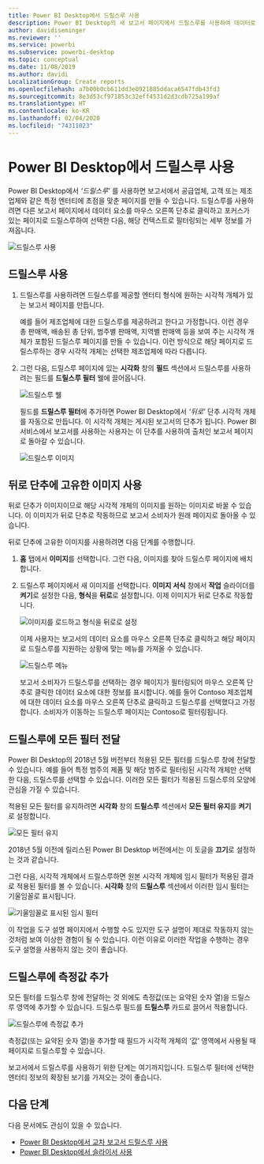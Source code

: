 ```yaml
---
title: Power BI Desktop에서 드릴스루 사용
description: Power BI Desktop의 새 보고서 페이지에서 드릴스루를 사용하여 데이터로 드릴다운하는 방법 알아보기
author: davidiseminger
ms.reviewer: ''
ms.service: powerbi
ms.subservice: powerbi-desktop
ms.topic: conceptual
ms.date: 11/08/2019
ms.author: davidi
LocalizationGroup: Create reports
ms.openlocfilehash: a7b00b0cb611dd3e0921885ddaca6547fdb43fd3
ms.sourcegitcommit: 8e3d53cf971853c32eff4531d2d3cdb725a199af
ms.translationtype: HT
ms.contentlocale: ko-KR
ms.lasthandoff: 02/04/2020
ms.locfileid: "74311023"
---
```

# <a name="use-drillthrough-in-power-bi-desktop"></a>Power BI Desktop에서 드릴스루 사용
Power BI Desktop에서 *‘드릴스루’* 를 사용하면 보고서에서 공급업체, 고객 또는 제조업체와 같은 특정 엔터티에 초점을 맞춘 페이지를 만들 수 있습니다. 드릴스루를 사용하려면 다른 보고서 페이지에서 데이터 요소를 마우스 오른쪽 단추로 클릭하고 포커스가 있는 페이지로 드릴스루하여 선택한 다음, 해당 컨텍스트로 필터링되는 세부 정보를 가져옵니다.

![드릴스루 사용](media/desktop-drillthrough/drillthrough_01.png)

## <a name="using-drillthrough"></a>드릴스루 사용
1. 드릴스루를 사용하려면 드릴스루를 제공할 엔터티 형식에 원하는 시각적 개체가 있는 보고서 페이지를 만듭니다. 

    예를 들어 제조업체에 대한 드릴스루를 제공하려고 한다고 가정합니다. 이런 경우 총 판매액, 배송된 총 단위, 범주별 판매액, 지역별 판매액 등을 보여 주는 시각적 개체가 포함된 드릴스루 페이지를 만들 수 있습니다. 이런 방식으로 해당 페이지로 드릴스루하는 경우 시각적 개체는 선택한 제조업체에 따라 다릅니다.

2. 그런 다음, 드릴스루 페이지에 있는 **시각화** 창의 **필드** 섹션에서 드릴스루를 사용하려는 필드를 **드릴스루 필터** 웰에 끌어옵니다.

    ![드릴스루 웰](media/desktop-drillthrough/drillthrough_02.png)

    필드를 **드릴스루 필터**에 추가하면 Power BI Desktop에서 *‘뒤로’* 단추 시각적 개체를 자동으로 만듭니다. 이 시각적 개체는 게시된 보고서의 단추가 됩니다. Power BI 서비스에서 보고서를 사용하는 사용자는 이 단추를 사용하여 출처인 보고서 페이지로 돌아갈 수 있습니다.

    ![드릴스루 이미지](media/desktop-drillthrough/drillthrough_03.png)

## <a name="use-your-own-image-for-a-back-button"></a>뒤로 단추에 고유한 이미지 사용    
 뒤로 단추가 이미지이므로 해당 시각적 개체의 이미지를 원하는 이미지로 바꿀 수 있습니다. 이 이미지가 뒤로 단추로 작동하므로 보고서 소비자가 원래 페이지로 돌아올 수 있습니다. 

뒤로 단추에 고유한 이미지를 사용하려면 다음 단계를 수행합니다.

1. **홈** 탭에서 **이미지**를 선택합니다. 그런 다음, 이미지를 찾아 드릴스루 페이지에 배치합니다.

2. 드릴스루 페이지에서 새 이미지를 선택합니다. **이미지 서식** 창에서 **작업** 슬라이더를 **켜기**로 설정한 다음, **형식**을 **뒤로**로 설정합니다. 이제 이미지가 뒤로 단추로 작동합니다.

    ![이미지를 로드하고 형식을 뒤로로 설정](media/desktop-drillthrough/drillthrough_05.png)

    
     이제 사용자는 보고서의 데이터 요소를 마우스 오른쪽 단추로 클릭하고 해당 페이지로 드릴스루를 지원하는 상황에 맞는 메뉴를 가져올 수 있습니다. 

    ![드릴스루 메뉴](media/desktop-drillthrough/drillthrough_04.png)

    보고서 소비자가 드릴스루를 선택하는 경우 페이지가 필터링되어 마우스 오른쪽 단추로 클릭한 데이터 요소에 대한 정보를 표시합니다. 예를 들어 Contoso 제조업체에 대한 데이터 요소를 마우스 오른쪽 단추로 클릭하고 드릴스루를 선택했다고 가정합니다. 소비자가 이동하는 드릴스루 페이지는 Contoso로 필터링됩니다.

## <a name="pass-all-filters-in-drillthrough"></a>드릴스루에 모든 필터 전달

Power BI Desktop의 2018년 5월 버전부터 적용된 모든 필터를 드릴스루 창에 전달할 수 있습니다. 예를 들어 특정 범주의 제품 및 해당 범주로 필터링된 시각적 개체만 선택한 다음, 드릴스루를 선택할 수 있습니다. 이러한 모든 필터가 적용된 드릴스루의 모양에 관심을 가질 수 있습니다.

적용된 모든 필터를 유지하려면 **시각화** 창의 **드릴스루** 섹션에서 **모든 필터 유지**를 **켜기**로 설정합니다. 

![모든 필터 유지](media/desktop-drillthrough/drillthrough_06.png)

2018년 5월 이전에 릴리스된 Power BI Desktop 버전에서는 이 토글을 **끄기**로 설정하는 것과 같습니다.

그런 다음, 시각적 개체에서 드릴스루하면 원본 시각적 개체에 임시 필터가 적용된 결과로 적용된 필터를 볼 수 있습니다. **시각화** 창의 **드릴스루** 섹션에서 이러한 임시 필터는 기울임꼴로 표시됩니다. 

![기울임꼴로 표시된 임시 필터](media/desktop-drillthrough/drillthrough_07.png)

이 작업을 도구 설명 페이지에서 수행할 수도 있지만 도구 설명이 제대로 작동하지 않는 것처럼 보여 이상한 경험이 될 수 있습니다. 이런 이유로 이러한 작업을 수행하는 경우 도구 설명을 사용하지 않는 것이 좋습니다.

## <a name="add-a-measure-to-drillthrough"></a>드릴스루에 측정값 추가

모든 필터를 드릴스루 창에 전달하는 것 외에도 측정값(또는 요약된 숫자 열)을 드릴스루 영역에 추가할 수 있습니다. 드릴스루 필드를 **드릴스루** 카드로 끌어서 적용합니다. 

![드릴스루에 측정값 추가](media/desktop-drillthrough/drillthrough_08.png)

측정값(또는 요약된 숫자 열)을 추가할 때 필드가 시각적 개체의 ‘값’ 영역에서 사용될 때 페이지로 드릴스루할 수 있습니다. 

보고서에서 드릴스루를 사용하기 위한 단계는 여기까지입니다. 드릴스루 필터에 선택한 엔터티 정보의 확장된 보기를 가져오는 것이 좋습니다.

## <a name="next-steps"></a>다음 단계

다음 문서에도 관심이 있을 수 있습니다.

* [Power BI Desktop에서 교차 보고서 드릴스루 사용](desktop-cross-report-drill-through.md)
* [Power BI Desktop에서 슬라이서 사용](visuals/power-bi-visualization-slicers.md)

